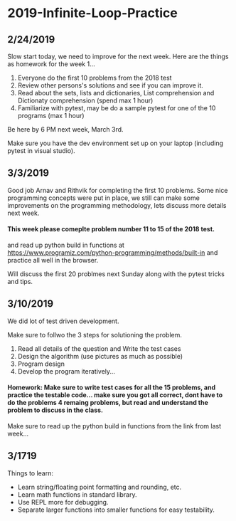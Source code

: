 # 2019-Infinite-Loop-Practice

## 2/24/2019 
Slow start today, we need to improve for the next week. Here are the things as homework for the week 1...

1. Everyone do the first 10 problems from the 2018 test
2. Review other persons's solutions and see if you can improve it.
3. Read about the sets, lists and dictionaries, List comprehension and Dictionaty comprehension (spend max 1 hour)
4. Familiarize with pytest, may be do a sample pytest for one of the 10 programs (max 1 hour)

Be here by 6 PM next week, March 3rd.

Make sure you have the dev environment set up on your laptop (including pytest in visual studio).

## 3/3/2019

Good job Arnav and Rithvik for completing the first 10 problems. 
Some nice programming concepts were put in place, we still can make some improvements on the programming methodology, lets discuss more details next week. 

#### This week please comeplte problem number 11 to 15 of the 2018 test.

and read up python build in functions at https://www.programiz.com/python-programming/methods/built-in and practice all well in the browser. 

Will discuss the first 20 problmes next Sunday along with the pytest tricks and tips.

## 3/10/2019

We did lot of test driven development. 

Make sure to follwo the 3 steps for solutioning the problem.

1. Read all details of the question and Write the test cases 
2. Design the algorithm (use pictures as much as possible)
3. Program design
4. Develop the program iteratively...

#### Homework: Make sure to write test cases for all the 15 problems, and practice the testable code... make sure you got all correct, dont have to do the problems 4 remaing problems, but read and understand the problem to discuss in the class.
Make sure to read up the python build in functions from the link from last week... 

## 3/1719

Things to learn:

- Learn string/floating point formatting and rounding, etc.
- Learn math functions in standard library.
- Use REPL more for debugging.
- Separate larger functions into smaller functions for easy testability.
